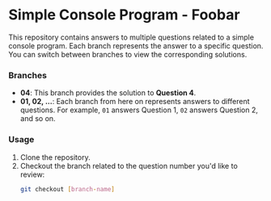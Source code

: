 # Simple Console Program - Foobar

This repository contains answers to multiple questions related to a simple console program. Each branch represents the answer to a specific question. You can switch between branches to view the corresponding solutions.

### Branches

- **04**: This branch provides the solution to **Question 4**.
- **01, 02, ...**: Each branch from here on represents answers to different questions. For example, `01` answers Question 1, `02` answers Question 2, and so on.

### Usage

1. Clone the repository.
2. Checkout the branch related to the question number you'd like to review:
   ```bash
   git checkout [branch-name]
